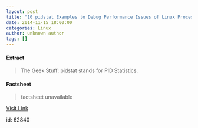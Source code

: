 ```yaml
---
layout: post
title: "10 pidstat Examples to Debug Performance Issues of Linux Process"
date: 2014-11-15 18:00:00
categories: Linux
author: unknown author
tags: []
---
```



#### Extract
>The Geek Stuff: pidstat stands for PID Statistics.

#### Factsheet
>factsheet unavailable

[Visit Link](http://www.linuxtoday.com/developer/10-pidstat-examples-to-debug-performance-issues-of-linux-process.html)

id:   62840
